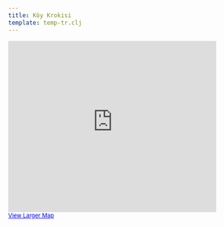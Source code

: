 ```yaml
---
title: Köy Krokisi
template: temp-tr.clj
---
```


<iframe width="425" height="350" frameborder="0" scrolling="no" marginheight="0" marginwidth="0" src="http://maps.google.com/maps?f=q&amp;source=s_q&amp;hl=en&amp;geocode=&amp;q=39.45300787002454,+38.63522529602051&amp;sll=37.0625,-95.677068&amp;sspn=38.638819,56.513672&amp;ie=UTF8&amp;t=h&amp;ll=39.453484,38.635558&amp;spn=0.00145,0.00228&amp;z=18&amp;iwloc=A&amp;output=embed"></iframe><br /><small><a href="http://maps.google.com/maps?f=q&amp;source=embed&amp;hl=en&amp;geocode=&amp;q=39.45300787002454,+38.63522529602051&amp;sll=37.0625,-95.677068&amp;sspn=38.638819,56.513672&amp;ie=UTF8&amp;t=h&amp;ll=39.453484,38.635558&amp;spn=0.00145,0.00228&amp;z=18&amp;iwloc=A" style="color:#0000FF;text-align:left">View Larger Map</a></small>
